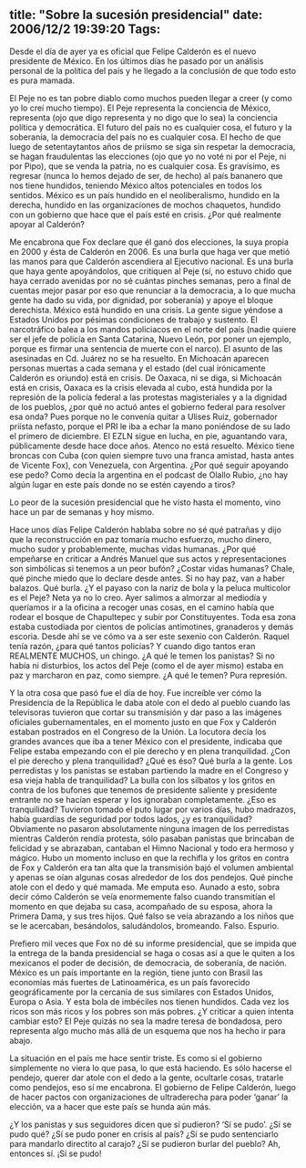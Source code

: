title: "Sobre la sucesión presidencial"
date: 2006/12/2 19:39:20
Tags: 
---
<p>Desde el día de ayer ya es oficial que Felipe Calderón es el nuevo presidente de México. En los últimos días he pasado por un análisis personal de la política del país y he llegado a la conclusión de que todo esto es pura mamada.</p>

<p>El Peje no es tan pobre diablo como muchos pueden llegar a creer (y como yo lo creí mucho tiempo). El Peje representa la conciencia de México, representa (ojo que digo representa y no digo que lo sea) la conciencia política y democrática. El futuro del país no es cualquier cosa, el futuro y la soberanía, la democracia del país no es cualquier cosa. El hecho de que luego de setentaytantos años de priísmo se siga sin respetar la democracia, se hagan fraudulentas las elecciones (ojo que yo no voté ni por el Peje, ni por Pipo), que se venda la patria, no es cualquier cosa. Es gravísimo, es regresar (nunca lo hemos dejado de ser, de hecho) al país bananero que nos tiene hundidos, teniendo México altos potenciales en todos los sentidos. México es un país hundido en el neoliberalismo, hundido en la derecha, hundido en las organizaciones de mochos chaquetos, hundido con un gobierno que hace que el país esté en crisis. ¿Por qué realmente apoyar al Calderón?</p>

<p>Me encabrona que Fox declare que él ganó dos elecciones, la suya propia en 2000 y ésta de Calderón en 2006. Es una burla que haga ver que metió las manos para que Calderón ascendiera al Ejecutivo nacional. Es una burla que haya gente apoyándolos, que critiquen al Peje (sí, no estuvo chido que haya cerrado avenidas por no sé cuántas pinches semanas, pero a final de cuentas mejor pasar por eso que renunciar a la democracia, a lo que mucha gente ha dado su vida, por dignidad, por soberanía) y apoye el bloque derechista. México está hundido en una crisis. La gente sigue yéndose a Estados Unidos por pésimas condiciones de trabajo y sustento. El narcotráfico balea a los mandos policiacos en el norte del país (nadie quiere ser el jefe de policía en Santa Catarina, Nuevo León, por poner un ejemplo, porque es firmar una sentencia de muerte con el narco). El asunto de las asesinadas en Cd. Juárez no se ha resuelto. En Michoacán aparecen personas muertas a cada semana y el estado (del cual irónicamente Calderón es oriundo) está en crisis. De Oaxaca, ni se diga, si Michoacán está en crisis, Oaxaca es la crisis elevada al cubo, está hundida por la represión de la policía federal a las protestas magisteriales y a la dignidad de los pueblos, ¿por qué no actuó antes el gobierno federal para resolver esa onda? Pues porque no le convenía quitar a Ulises Ruiz, gobernador priísta nefasto, porque el PRI le iba a echar la mano poniéndose de su lado el primero de diciembre. El EZLN sigue en lucha, en pie, aguantando vara, públicamente desde hace doce años. Atenco no está resuelto. México tiene broncas con Cuba (con quien siempre tuvo una franca amistad, hasta antes de Vicente Fox), con Venezuela, con Argentina. ¿Por qué seguir apoyando ese pedo? Como decía la argentina en el podcast de Olallo Rubio, ¿no hay algún lugar en este país donde no se estén cayendo a tiros?</p>

<p>Lo peor de la sucesión presidencial que he visto hasta el momento, vino hace un par de semanas y hoy mismo.</p>

<p>Hace unos días Felipe Calderón hablaba sobre no sé qué patrañas y dijo que la reconstrucción en paz tomaría mucho esfuerzo, mucho dinero, mucho sudor y probablemente, muchas vidas humanas. ¿Por qué empeñarse en criticar a Andrés Manuel que sus actos y representaciones son simbólicas si tenemos a un peor bufón? ¿Costar vidas humanas? Chale, qué pinche miedo que lo declare desde antes. Si no hay paz, van a haber balazos. Qué burla. ¿Y el payaso con la nariz de bola y la peluca multicolor es el Peje? Neta ya no lo creo. Ayer salimos a almorzar al mediodía y queríamos ir a la oficina a recoger unas cosas, en el camino había que rodear el bosque de Chapultepec y subir por Constituyentes. Toda esa zona estaba custodiada por cientos de policías antimotines, granaderos y demás escoria. Desde ahí se ve cómo va a ser este sexenio con Calderón. Raquel tenía razón, ¿para qué tantos policías? Y cuando digo tantos eran REALMENTE MUCHOS, un chingo. ¿A qué le temen los panistas? Si no había ni disturbios, los actos del Peje (como el de ayer mismo) estaba en paz y marcharon en paz, como siempre. ¿A qué le temen? Pura represión.</p>

<p>Y la otra cosa que pasó fue el día de hoy. Fue increíble ver cómo la Presidencia de la República le daba atole con el dedo al pueblo cuando las televisoras tuvieron que cortar su transmisión y dar paso a las imágenes oficiales gubernamentales, en el momento justo en que Fox y Calderón estaban postrados en el Congreso de la Unión. La locutora decía los grandes avances que iba a tener México con el presidente, indicaba que Felipe estaba empezando con el pie derecho y en plena tranquilidad. ¿Con el pie derecho y plena tranquilidad? ¿Qué es éso? Qué burla a la gente. Los perredistas y los panistas se estaban partiendo la madre en el Congreso y esa vieja habla de tranquilidad? La bulla con los silbatos y los gritos en contra de los bufones que tenemos de presidente saliente y presidente entrante no se hacían esperar y los ignoraban completamente. ¿Eso es tranquilidad? Tuvieron tomado el puto lugar por varios días, hubo madrazos, había guardias de seguridad por todos lados, ¿y es tranquilidad? Obviamente no pasaron absolutamente ninguna imagen de los perredistas mientras Calderón rendía protesta, sólo pasaban panistas que brincaban de felicidad y se abrazaban, cantaban el Himno Nacional y todo era hermoso y mágico. Hubo un momento incluso en que la rechifla y los gritos en contra de Fox y Calderón era tan alta que la transmisión bajó el volumen ambiental y apenas se oían algunas cosas alrededor de los dos pendejos. Qué pinche atole con el dedo y qué mamada. Me emputa eso. Aunado a esto, sobra decir cómo Calderón se veía enormemente falso cuando transmitían el momento en que dejaba su casa, acompañado de su esposa, ahora la Primera Dama, y sus tres hijos. Qué falso se veía abrazando a los niños que se le acercaban, besándolos, saludándolos, bromeando. Falso. Espurio.</p>

<p>Prefiero mil veces que Fox no dé su informe presidencial, que se impida que la entrega de la banda presidencial se haga o cosas así a que le quiten a los mexicanos el poder de decisión, de democracia, de soberanía, de nación. México es un país importante en la región, tiene junto con Brasil las economías más fuertes de Latinoamérica, es un país favorecido geográficamente por la cercanía de sus similares con Estados Unidos, Europa o Asia. Y esta bola de imbéciles nos tienen hundidos. Cada vez los ricos son más ricos y los pobres son más pobres. ¿Y criticar a quien intenta cambiar esto? El Peje quizás no sea la madre teresa de bondadosa, pero representa algo mucho más allá de un esquema que nos ha hecho ir para abajo.</p>

<p>La situación en el país me hace sentir triste. Es como si el gobierno simplemente no viera lo que pasa, lo que está haciendo. Es sólo hacerse el pendejo, querer dar atole con el dedo a la gente, ocultarle cosas, tratarle como pendejos, eso sí me encabrona. El gobierno de Felipe Calderón, luego de hacer pactos con organizaciones de ultraderecha para poder &#8216;ganar&#8217; la elección, va a hacer que este país se hunda aún más.</p>

<p>¿Y los panistas y sus seguidores dicen que sí pudieron? &#8216;Sí se pudo&#8217;. ¿Sí se pudo qué? ¿Sí se pudo poner en crisis al país? ¿Sí se pudo sentenciarlo para mandarlo directito al carajo? ¿Sí se pudieron burlar del pueblo? Ah, entonces sí. ¡Sí se pudo!</p>
